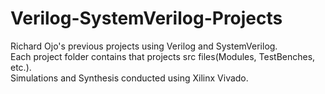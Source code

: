 # Verilog-SystemVerilog-Projects
Richard Ojo's previous projects using Verilog and SystemVerilog.                
Each project folder contains that projects src files(Modules, TestBenches, etc.).   
Simulations and Synthesis conducted using Xilinx Vivado.
